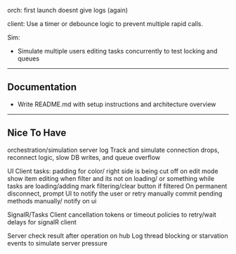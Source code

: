 
orch:
  first launch doesnt  give logs (again)

client:
  Use a timer or debounce logic to prevent multiple rapid calls.



Sim:
* Simulate multiple users editing tasks concurrently to test locking and queues


---

## Documentation

* Write README.md with setup instructions and architecture overview

---

## Nice To Have
orchestration/simulation
    server log
    Track and simulate connection drops, reconnect logic, slow DB writes, and queue overflow

UI Client 
    tasks: padding for color/ right side is being cut off on edit mode
    show item editing when filter and its not on
    loading/ or something while tasks are loading/adding
    mark filtering/clear button if filtered
    On permanent disconnect, prompt UI to notify the user or retry manually
    commit pending methods manually/ notify on ui

SignalR/Tasks Client
    cancellation tokens or timeout policies to retry/wait delays for signalR client

Server
    check result after operation on hub
    Log thread blocking or starvation events to simulate server pressure

